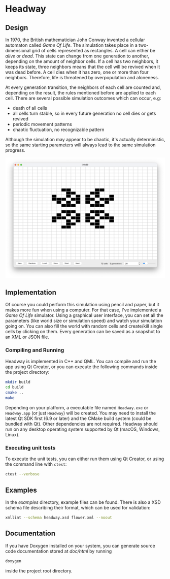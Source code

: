 # Headway

## Design

In 1970, the British mathematician John Conway invented a cellular automaton called *Game Of Life*. The simulation takes place in a two-dimensional grid of cells represented as rectangles. A cell can either be *alive* or *dead*. This state can change from one generation to another, depending on the amount of neighbor cells. If a cell has two neighbors, it keeps its state, three neighbors means that the cell will be revived when it was dead before. A cell dies when it has zero, one or more than four neighbors. Therefore, life is threatened by overpopulation and aloneness.

At every generation transition, the neighbors of each cell are counted and, depending on the result, the rules mentioned before are applied to each cell. There are several possible simulation outcomes which can occur, e.g:

- death of all cells
- all cells turn stable, so in every future generation no cell dies or gets revived
- periodic movement patterns
- chaotic fluctuation, no recognizable pattern

Although the simulation may appear to be chaotic, it's actually deterministic, so the same starting parameters will always lead to the same simulation progress.

![Headway Screenshot](screenshot.png?raw=true)

## Implementation

Of course you could perform this simulation using pencil and paper, but it makes more fun when using a computer. For that case, I've implemented a *Game Of Life* simulator. Using a graphical user interface, you can set all the parameters (like world size or simulation speed) and watch your simulation going on. You can also fill the world with random cells and create/kill single cells by clicking on them. Every generation can be saved as a snapshot to an XML or JSON file.

### Compiling and Running

Headway is implemented in C++ and QML. You can compile and run the app using Qt Creator, or you can execute the following commands inside the project directory:

```bash
mkdir build
cd build
cmake ..
make
```

Depending on your platform, a executable file named `Headway.exe` or `Headway.app` (or just `Headway`) will be created. You may need to install the latest Qt SDK first (6.9 or later) and the CMake build system (could be bundled with Qt). Other dependencies are not required. Headway should run on any desktop operating system supported by Qt (macOS, Windows, Linux).

### Executing unit tests

To execute the unit tests, you can either run them using Qt Creator, or using the command line with `ctest`:

```bash
ctest --verbose
```

## Examples

In the *examples* directory, example files can be found. There is also a XSD schema file describing their format, which can be used for validation:

```bash
xmllint --schema headway.xsd flower.xml --noout
```

## Documentation

If you have Doxygen installed on your system, you can generate source code documentation stored at *doc/html* by running

```bash
doxygen
```

inside the project root directory.
